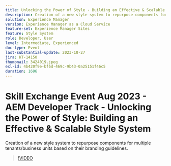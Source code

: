 ```yaml
---
title: Unlocking the Power of Style - Building an Effective & Scalable Style System
description: Creation of a new style system to repurpose components for multiple tenants/business units based on their branding guidelines.
solution: Experience Manager
version: Experience Manager as a Cloud Service
feature-set: Experience Manager Sites
feature: Style System
role: Developer, User
level: Intermediate, Experienced
doc-type: Event
last-substantial-update: 2023-10-27
jira: KT-14150
thumbnail: 3424019.jpeg
exl-id: 4b420f9e-bf6d-469c-9b43-0a25151f46c5
duration: 1696
---
```


# Skill Exchange Event Aug 2023 - AEM Developer Track - Unlocking the Power of Style: Building an Effective & Scalable Style System

Creation of a new style system to repurpose components for multiple tenants/business units based on their branding guidelines.

>[!VIDEO](https://video.tv.adobe.com/v/3424019/?learn=on)
